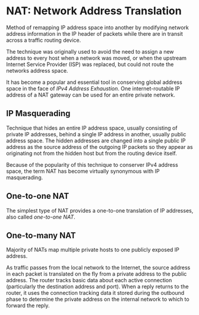 # NAT: Network Address Translation

Method of remapping IP address space into another by modifying network address information in the IP header of packets while there are in transit across a traffic routing device.

The technique was originally used to avoid the need to assign a new address to every host when a network was moved, or when the upstream Internet Service Provider (ISP) was replaced, but could not route the networks address space.

It has become a popular and essential tool in conserving global address space in the face of _IPv4 Address Exhaustion_. One internet-routable IP address of a NAT gateway can be used for an entire private network.

## IP Masquerading

Technique that hides an entire IP address space, usually consisting of private IP addresses, behind a single IP address in another, usually public address space. The hidden addresses are changed into a single public IP address as the source address of the outgoing IP packets so they appear as originating not from the hidden host but from the routing device itself.

Because of the popularity of this technique to conserver IPv4 address space, the term NAT has become virtually synonymous with IP masquerading.

## One-to-one NAT

The simplest type of NAT provides a one-to-one translation of IP addresses, also called _one-to-one NAT_.

## One-to-many NAT

Majority of NATs map multiple private hosts to one publicly exposed IP address.

As traffic passes from the local network to the Internet, the source address in each packet is translated on the fly from a private address to the public address. The router tracks basic data about each active connection (particularly the destination address and port). When a reply returns to the router, it uses the connection tracking data it stored during the outbound phase to determine the private address on the internal network to which to forward the reply.

